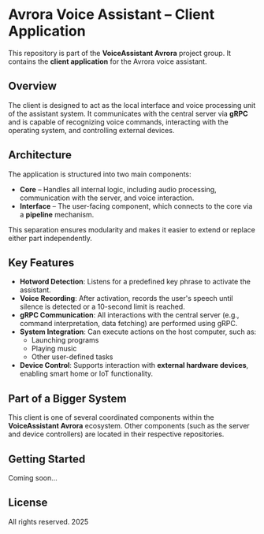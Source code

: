 # Avrora Voice Assistant – Client Application

This repository is part of the **VoiceAssistant Avrora** project group. It contains the **client application** for the Avrora voice assistant.

## Overview

The client is designed to act as the local interface and voice processing unit of the assistant system. It communicates with the central server via **gRPC** and is capable of recognizing voice commands, interacting with the operating system, and controlling external devices.

## Architecture

The application is structured into two main components:

- **Core** – Handles all internal logic, including audio processing, communication with the server, and voice interaction.
- **Interface** – The user-facing component, which connects to the core via a **pipeline** mechanism.

This separation ensures modularity and makes it easier to extend or replace either part independently.

## Key Features

- **Hotword Detection**: Listens for a predefined key phrase to activate the assistant.
- **Voice Recording**: After activation, records the user's speech until silence is detected or a 10-second limit is reached.
- **gRPC Communication**: All interactions with the central server (e.g., command interpretation, data fetching) are performed using gRPC.
- **System Integration**: Can execute actions on the host computer, such as:
  - Launching programs
  - Playing music
  - Other user-defined tasks
- **Device Control**: Supports interaction with **external hardware devices**, enabling smart home or IoT functionality.

## Part of a Bigger System

This client is one of several coordinated components within the **VoiceAssistant Avrora** ecosystem. Other components (such as the server and device controllers) are located in their respective repositories.

## Getting Started

Coming soon...

## License

All rights reserved. 2025
